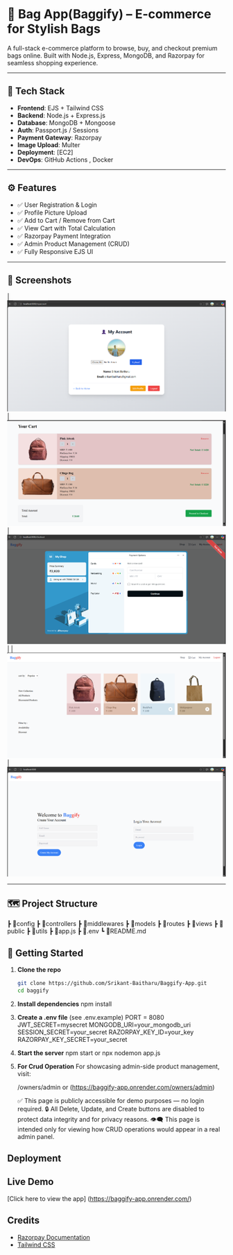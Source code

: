# 👜 Bag App(Baggify) – E-commerce for Stylish Bags

A full-stack e-commerce platform to browse, buy, and checkout premium bags online. Built with Node.js, Express, MongoDB, and Razorpay for seamless shopping experience.

---

## 🧱 Tech Stack

- **Frontend**: EJS + Tailwind CSS
- **Backend**: Node.js + Express.js
- **Database**: MongoDB + Mongoose
- **Auth**: Passport.js / Sessions
- **Payment Gateway**: Razorpay
- **Image Upload**: Multer
- **Deployment**: [EC2]
- **DevOps**: GitHub Actions , Docker 

---

## ⚙️ Features

- ✅ User Registration & Login
- ✅ Profile Picture Upload
- ✅ Add to Cart / Remove from Cart
- ✅ View Cart with Total Calculation
- ✅ Razorpay Payment Integration
- ✅ Admin Product Management (CRUD) 
- ✅ Fully Responsive EJS UI

---

## 📸 Screenshots

| ![account](./screenshots/account.png) | ![cart](./screenshots/cart.png) | ![checkout](./screenshots/checkout%20page(razorpay).png) |
| ![shop](./screenshots/Shop.png)       | ![Login and Register](./screenshots/Login%20and%20Create.png)

---

## 🗺 Project Structure

┣ 📂config
┣ 📂controllers
┣ 📂middlewares
┣ 📂models
┣ 📂routes
┣ 📂views
┣ 📂public
┣ 📂utils
┣ 📄app.js
┣ 📄.env
┗ 📄README.md

## 🚀 Getting Started

1. **Clone the repo**
   ```bash
   git clone https://github.com/Srikant-Baitharu/Baggify-App.git
   cd baggify

2. **Install dependencies**
    npm install

3. **Create a .env file** (see .env.example)
    PORT = 8080
    JWT_SECRET=mysecret
    MONGODB_URI=your_mongodb_uri
    SESSION_SECRET=your_secret
    RAZORPAY_KEY_ID=your_key
    RAZORPAY_KEY_SECRET=your_secret

4. **Start the server**
    npm start or npx nodemon app.js

5. **For Crud Operation**
   For showcasing admin-side product management, visit:

   /owners/admin or (https://baggify-app.onrender.com/owners/admin)
   

   ✅ This page is publicly accessible for demo purposes — no login required.
   🔒 All Delete, Update, and Create buttons are disabled to protect  data integrity and for privacy reasons.
   👁️‍🗨️ This page is intended only for viewing how CRUD operations   would appear in a real admin panel.

## Deployment
## Live Demo
[Click here to view the app]
(https://baggify-app.onrender.com/)


## Credits
- [Razorpay Documentation](https://razorpay.com/docs/)
- [Tailwind CSS](https://tailwindcss.com/)

